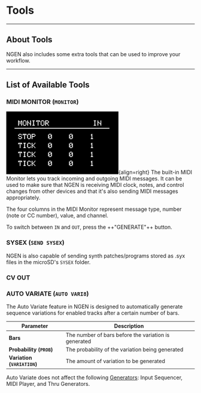 # Tools

--- 

## About Tools

NGEN also includes some extra tools that can be used to improve your workflow.

---

## List of Available Tools

### MIDI MONITOR (```MONITOR```)

![](images/NGEN_MIDIMonitor.gif){align=right}
The built-in MIDI Monitor lets you track incoming and outgoing MIDI messages.
It can be used to make sure that NGEN is receiving MIDI clock, notes, and control changes from other devices and that it's also sending MIDI messages appropriately.

The four columns in the MIDI Monitor represent message type, number (note or CC number), value, and channel.

To switch between ```IN``` and ```OUT```, press the ++"GENERATE"++ button.

### SYSEX (```SEND SYSEX```)

NGEN is also capable of sending synth patches/programs stored as .syx files in the microSD's ```SYSEX``` folder.



### CV OUT

### AUTO VARIATE (```AUTO VARI8```)

The Auto Variate feature in NGEN is designed to automatically generate sequence variations for enabled tracks after a certain number of bars. 

| **Parameter**                   | **Description**                                      |
|---------------------------------|------------------------------------------------------|
| **Bars**                        | The number of bars before the variation is generated |
| **Probability (```PROB```)**    | The probability of the variation being generated     |
| **Variation (```VARIATION```)** | The amount of variation to be generated              |

Auto Variate does not affect the following [Generators](generators.md): Input Sequencer, MIDI Player, and Thru Generators.